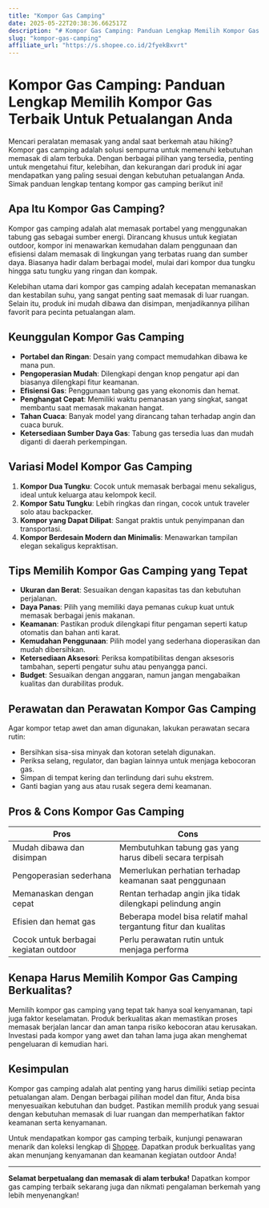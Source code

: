 ```yaml
---
title: "Kompor Gas Camping"
date: 2025-05-22T20:38:36.662517Z
description: "# Kompor Gas Camping: Panduan Lengkap Memilih Kompor Gas Terbaik Untuk Petualangan Anda..."
slug: "kompor-gas-camping"
affiliate_url: "https://s.shopee.co.id/2fyekBxvrt"
---
```

# Kompor Gas Camping: Panduan Lengkap Memilih Kompor Gas Terbaik Untuk Petualangan Anda

Mencari peralatan memasak yang andal saat berkemah atau hiking? Kompor gas camping adalah solusi sempurna untuk memenuhi kebutuhan memasak di alam terbuka. Dengan berbagai pilihan yang tersedia, penting untuk mengetahui fitur, kelebihan, dan kekurangan dari produk ini agar mendapatkan yang paling sesuai dengan kebutuhan petualangan Anda. Simak panduan lengkap tentang kompor gas camping berikut ini!

## Apa Itu Kompor Gas Camping?

Kompor gas camping adalah alat memasak portabel yang menggunakan tabung gas sebagai sumber energi. Dirancang khusus untuk kegiatan outdoor, kompor ini menawarkan kemudahan dalam penggunaan dan efisiensi dalam memasak di lingkungan yang terbatas ruang dan sumber daya. Biasanya hadir dalam berbagai model, mulai dari kompor dua tungku hingga satu tungku yang ringan dan kompak.

Kelebihan utama dari kompor gas camping adalah kecepatan memanaskan dan kestabilan suhu, yang sangat penting saat memasak di luar ruangan. Selain itu, produk ini mudah dibawa dan disimpan, menjadikannya pilihan favorit para pecinta petualangan alam.

## Keunggulan Kompor Gas Camping

- **Portabel dan Ringan**: Desain yang compact memudahkan dibawa ke mana pun.
- **Pengoperasian Mudah**: Dilengkapi dengan knop pengatur api dan biasanya dilengkapi fitur keamanan.
- **Efisiensi Gas**: Penggunaan tabung gas yang ekonomis dan hemat.
- **Penghangat Cepat**: Memiliki waktu pemanasan yang singkat, sangat membantu saat memasak makanan hangat.
- **Tahan Cuaca**: Banyak model yang dirancang tahan terhadap angin dan cuaca buruk.
- **Ketersediaan Sumber Daya Gas**: Tabung gas tersedia luas dan mudah diganti di daerah perkempingan.

## Variasi Model Kompor Gas Camping

1. **Kompor Dua Tungku**: Cocok untuk memasak berbagai menu sekaligus, ideal untuk keluarga atau kelompok kecil.
2. **Kompor Satu Tungku**: Lebih ringkas dan ringan, cocok untuk traveler solo atau backpacker.
3. **Kompor yang Dapat Dilipat**: Sangat praktis untuk penyimpanan dan transportasi.
4. **Kompor Berdesain Modern dan Minimalis**: Menawarkan tampilan elegan sekaligus kepraktisan.

## Tips Memilih Kompor Gas Camping yang Tepat

- **Ukuran dan Berat**: Sesuaikan dengan kapasitas tas dan kebutuhan perjalanan.
- **Daya Panas**: Pilih yang memiliki daya pemanas cukup kuat untuk memasak berbagai jenis makanan.
- **Keamanan**: Pastikan produk dilengkapi fitur pengaman seperti katup otomatis dan bahan anti karat.
- **Kemudahan Penggunaan**: Pilih model yang sederhana dioperasikan dan mudah dibersihkan.
- **Ketersediaan Aksesori**: Periksa kompatibilitas dengan aksesoris tambahan, seperti pengatur suhu atau penyangga panci.
- **Budget**: Sesuaikan dengan anggaran, namun jangan mengabaikan kualitas dan durabilitas produk.

## Perawatan dan Perawatan Kompor Gas Camping

Agar kompor tetap awet dan aman digunakan, lakukan perawatan secara rutin:

- Bersihkan sisa-sisa minyak dan kotoran setelah digunakan.
- Periksa selang, regulator, dan bagian lainnya untuk menjaga kebocoran gas.
- Simpan di tempat kering dan terlindung dari suhu ekstrem.
- Ganti bagian yang aus atau rusak segera demi keamanan.

## Pros & Cons Kompor Gas Camping

| **Pros**                                  | **Cons**                                   |
|------------------------------------------|--------------------------------------------|
| Mudah dibawa dan disimpan             | Membutuhkan tabung gas yang harus dibeli secara terpisah |
| Pengoperasian sederhana                | Memerlukan perhatian terhadap keamanan saat penggunaan |
| Memanaskan dengan cepat                 | Rentan terhadap angin jika tidak dilengkapi pelindung angin |
| Efisien dan hemat gas                   | Beberapa model bisa relatif mahal tergantung fitur dan kualitas |
| Cocok untuk berbagai kegiatan outdoor   | Perlu perawatan rutin untuk menjaga performa |

## Kenapa Harus Memilih Kompor Gas Camping Berkualitas?

Memilih kompor gas camping yang tepat tak hanya soal kenyamanan, tapi juga faktor keselamatan. Produk berkualitas akan memastikan proses memasak berjalan lancar dan aman tanpa risiko kebocoran atau kerusakan. Investasi pada kompor yang awet dan tahan lama juga akan menghemat pengeluaran di kemudian hari.

## Kesimpulan

Kompor gas camping adalah alat penting yang harus dimiliki setiap pecinta petualangan alam. Dengan berbagai pilihan model dan fitur, Anda bisa menyesuaikan kebutuhan dan budget. Pastikan memilih produk yang sesuai dengan kebutuhan memasak di luar ruangan dan memperhatikan faktor keamanan serta kenyamanan.

Untuk mendapatkan kompor gas camping terbaik, kunjungi penawaran menarik dan koleksi lengkap di [Shopee](https://s.shopee.co.id/2fyekBxvrt). Dapatkan produk berkualitas yang akan menunjang kenyamanan dan keamanan kegiatan outdoor Anda!

---

**Selamat berpetualang dan memasak di alam terbuka!** Dapatkan kompor gas camping terbaik sekarang juga dan nikmati pengalaman berkemah yang lebih menyenangkan!